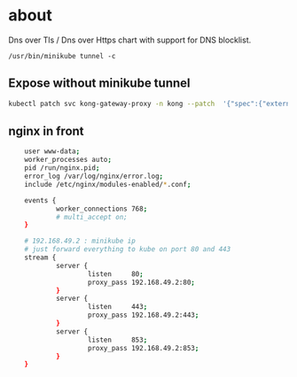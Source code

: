# about

Dns over Tls / Dns over Https chart with support for DNS blocklist.




```
/usr/bin/minikube tunnel -c
```


## Expose without minikube tunnel
```sh
kubectl patch svc kong-gateway-proxy -n kong --patch  '{"spec":{"externalIPs": ["'$(minikube ip)'"]}}'
```

## nginx in front


```sh
    user www-data;
    worker_processes auto;
    pid /run/nginx.pid;
    error_log /var/log/nginx/error.log;
    include /etc/nginx/modules-enabled/*.conf;

    events {
            worker_connections 768;
            # multi_accept on;
    }

    # 192.168.49.2 : minikube ip
    # just forward everything to kube on port 80 and 443
    stream {
            server {
                    listen     80;
                    proxy_pass 192.168.49.2:80;
            }
            server {
                    listen     443;
                    proxy_pass 192.168.49.2:443;
            }
            server {
                    listen     853;
                    proxy_pass 192.168.49.2:853;
            }
    }
```